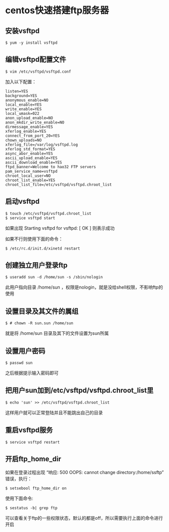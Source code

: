 # centos快速搭建ftp服务器

## 安装vsftpd
	
	$ yum -y install vsftpd
	
## 编辑vsftpd配置文件

	$ vim /etc/vsftpd/vsftpd.conf
	
加入以下配置：
	
	listen=YES
	background=YES
	anonymous_enable=NO
	local_enable=YES
	write_enable=YES
	local_umask=022
	anon_upload_enable=NO
	anon_mkdir_write_enable=NO
	dirmessage_enable=YES
	xferlog_enable=YES
	connect_from_port_20=YES
	chown_uploads=NO
	xferlog_file=/var/log/vsftpd.log
	xferlog_std_format=YES
	async_abor_enable=YES
	ascii_upload_enable=YES
	ascii_download_enable=YES
	ftpd_banner=Welcome to hao32 FTP servers
	pam_service_name=vsftpd
	chroot_local_user=NO
	chroot_list_enable=YES
	chroot_list_file=/etc/vsftpd/vsftpd.chroot_list
	
## 启动vsftpd
	
	$ touch /etc/vsftpd/vsftpd.chroot_list
	$ service vsftpd start
	
如果出现	Starting vsftpd for vsftpd:                                [  OK  ] 则表示成功

如果不行则使用下面的命令：
	
	$ /etc/rc.d/init.d/xinetd restart
	
	
## 创建独立用户登录ftp

	$ useradd sun -d /home/sun -s /sbin/nologin

此用户指向目录 /home/sun ，权限是nologin，就是没给shell权限，不影响ftp的使用

## 设置目录及其文件的属组
	
	$ # chown -R sun.sun /home/sun

就是将 /home/sun 目录及其下的文件设置为sun所属

## 设置用户密码

	$ passwd sun

之后根据提示输入密码即可

## 把用户sun加到/etc/vsftpd/vsftpd.chroot_list里

	$ echo 'sun' >> /etc/vsftpd/vsftpd.chroot_list

这样用户就可以正常登陆并且不能跳出自己的目录

## 重启vsftpd服务
	$ service vsftpd restart
	
## 开启ftp_home_dir
如果在登录过程出现 “响应:	500 OOPS: cannot change directory:/home/ssftp” 错误，执行：
	
	$ setsebool ftp_home_dir on

使用下面命令:
	
	$ sestatus -b| grep ftp
	
可以查看关于ftp的一些权限状态，默认的都是off，所以需要执行上面的命令进行开启